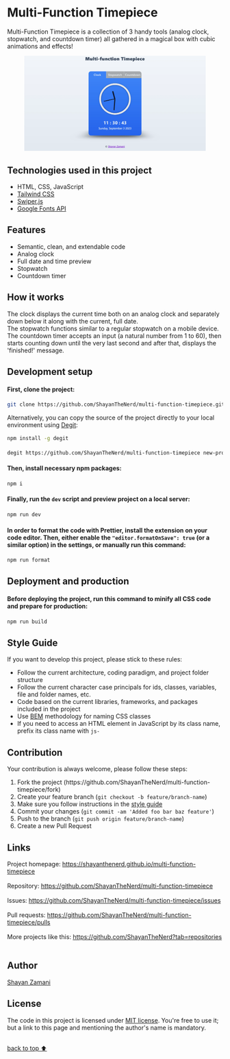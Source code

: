 # Multi-Function Timepiece

Multi-Function Timepiece is a collection of 3 handy tools (analog clock, stopwatch, and countdown timer) all gathered in a magical box with cubic animations and effects!

<figure>
  <img src="https://github.com/ShayanTheNerd/multi-function-timepiece/blob/main/og-img.webp" />
</figure>

## Technologies used in this project

<ul>
  <li>HTML, CSS, JavaScript</li>
  <li>
    <a href="https://tailwindcss.com">Tailwind CSS</a>
  </li>
  <li>
    <a href="https://swiperjs.com">Swiper.js</a>
  </li>
  <li>
    <a href="https://fonts.google.com">Google Fonts API</a>
  </li>
</ul>

## Features

<ul>
  <li>Semantic, clean, and extendable code</li>
  <li>Analog clock</li>
  <li>Full date and time preview</li>
  <li>Stopwatch</li>
  <li>Countdown timer</li>
</ul>

## How it works

The clock displays the current time both on an analog clock and separately down below it along with the current, full date.<br />
The stopwatch functions similar to a regular stopwatch on a mobile device.<br />
The countdown timer accepts an input (a natural number from 1 to 60), then starts counting down until the very last second and after that, displays the 'finished!' message.

## Development setup

#### First, clone the project:

```sh
git clone https://github.com/ShayanTheNerd/multi-function-timepiece.git
```

Alternatively, you can copy the source of the project directly to your local environment using <a href="https://github.com/Rich-Harris/degit">Degit</a>:

```sh
npm install -g degit

degit https://github.com/ShayanTheNerd/multi-function-timepiece new-project-folder
```

#### Then, install necessary npm packages:

```sh
npm i
```

#### Finally, run the `dev` script and preview project on a local server:

```sh
npm run dev
```

#### In order to format the code with Prettier, install the extension on your code editor. Then, either enable the `"editor.formatOnSave": true` (or a similar option) in the settings, or manually run this command:

```sh
npm run format
```

## Deployment and production

#### Before deploying the project, run this command to minify all CSS code and prepare for production:

```sh
npm run build
```

## Style Guide

If you want to develop this project, please stick to these rules:

<ul>
  <li>Follow the current architecture, coding paradigm, and project folder structure</li>
  <li>Follow the current character case principals for ids, classes, variables, file and folder names, etc.</li>
  <li>Code based on the current libraries, frameworks, and packages included in the project</li>
  <li>Use <a href="https://getbem.com">BEM</a> methodology for naming CSS classes</li>
  <li>If you need to access an HTML element in JavaScript by its class name, prefix its class name with <code>js-</code></li>
</ul>

## Contribution

Your contribution is always welcome, please follow these steps:

<ol>
  <li>Fork the project (https://github.com/ShayanTheNerd/multi-function-timepiece/fork)</li>
  <li>Create your feature branch (<code>git checkout -b feature/branch-name</code>)</li>
  <li>Make sure you follow instructions in the <a href="https://github.com/ShayanTheNerd/multi-function-timepiece#style-guide">style guide</a></li>
  <li>Commit your changes (<code>git commit -am 'Added foo bar baz feature'</code>)</li>
  <li>Push to the branch (<code>git push origin feature/branch-name</code>)</li>
  <li>Create a new Pull Request</li>
</ol>

## Links

Project homepage: https://shayanthenerd.github.io/multi-function-timepiece <br /><br />
Repository: https://github.com/ShayanTheNerd/multi-function-timepiece <br /><br />
Issues: https://github.com/ShayanTheNerd/multi-function-timepiece/issues <br /><br />
Pull requests: https://github.com/ShayanTheNerd/multi-function-timepiece/pulls <br /><br />
More projects like this: https://github.com/ShayanTheNerd?tab=repositories <br /><br />

## Author

<a href="https://shayan-zamani.me">Shayan Zamani</a>

## License

The code in this project is licensed under <a href="https://github.com/ShayanTheNerd/multi-function-timepiece/blob/main/LICENSE.md">MIT license</a>. You're free to use it; but a link to this page and mentioning the author's name is mandatory.

<br />
<a href="https://github.com/ShayanTheNerd/multi-function-timepiece#multi-function-timepiece">back to top ⬆️</a>
